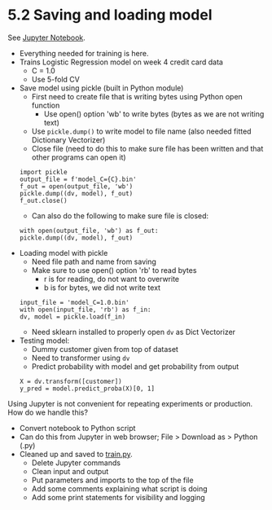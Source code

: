 # 5.2 Saving and loading model

See [Jupyter Notebook](../code/05-train-churn-model.ipynb).
- Everything needed for training is here.
- Trains Logistic Regression model on week 4 credit card data
    - C = 1.0
    - Use 5-fold CV
- Save model using pickle (built in Python module)
    - First need to create file that is writing bytes using Python open function
        - Use open() option 'wb' to write bytes (bytes as we are not writing text)
    - Use `pickle.dump()` to write model to file name (also needed fitted Dictionary Vectorizer)
    - Close file (need to do this to make sure file has been written and that other programs can open it)
    ```
    import pickle
    output_file = f'model_C={C}.bin'
    f_out = open(output_file, 'wb') 
    pickle.dump((dv, model), f_out)
    f_out.close()
    ```
    - Can also do the following to make sure file is closed:
    ```
    with open(output_file, 'wb') as f_out: 
    pickle.dump((dv, model), f_out)
    ```
- Loading model with pickle
    - Need file path and name from saving
    - Make sure to use open() option 'rb' to read bytes
        - r is for reading, do not want to overwrite
        - b is for bytes, we did not write text
    ```
    input_file = 'model_C=1.0.bin'
    with open(input_file, 'rb') as f_in: 
    dv, model = pickle.load(f_in)
    ```
    - Need sklearn installed to properly open `dv` as Dict Vectorizer
- Testing model:
    - Dummy customer given from top of dataset
    - Need to transformer using `dv`
    - Predict probability with model and get probability from output
    ```
    X = dv.transform([customer])
    y_pred = model.predict_proba(X)[0, 1]
    ```

Using Jupyter is not convenient for repeating experiments or production. How do we handle this?
- Convert notebook to Python script
- Can do this from Jupyter in web browser; File > Download as > Python (.py)
- Cleaned up and saved to [train.py](../code/train.py).
    - Delete Jupyter commands
    - Clean input and output 
    - Put parameters and imports to the top of the file
    - Add some comments explaining what script is doing
    - Add some print statements for visibility and logging
